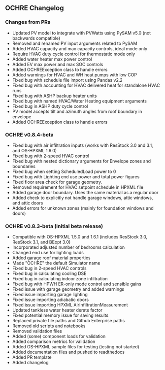 ## OCHRE Changelog

### Changes from PRs

- Updated PV model to integrate with PVWatts using PySAM v5.0 (not backwards compatible)
- Removed and renamed PV input arguments related to PySAM
- Added HVAC capacity and max capacity controls, ideal mode only
- Require HVAC duty cycle control for thermostatic mode only
- Added water heater max power control
- Added EV max power and max SOC controls
- Added OCHREException class to handle errors
- Added warnings for HVAC and WH heat pumps with low COP
- Fixed bug with schedule file import using Pandas v2.2
- Fixed bug with accounting for HVAC delivered heat for standalone HVAC runs 
- Fixed bug with ASHP backup heater units
- Fixed bug with named HVAC/Water Heating equipment arguments
- Fixed bug in ASHP duty cycle control
- PV model accepts tilt and azimuth angles from roof boundary in envelope
- Added OCHREException class to handle errors

### OCHRE v0.8.4-beta

- Fixed bug with air infiltration inputs (works with ResStock 3.0 and 3.1, and OS-HPXML 1.6.0)
- Fixed bug with 2-speed HVAC control
- Fixed bug with nested dictionary arguments for Envelope zones and boundaries
- Fixed bug when setting ScheduledLoad power to 0
- Fixed bug with Lighting end use power and total power figures
- Fixed floor area check for garage geometry. 
- Removed requirement for HVAC setpoint schedule in HPXML file
- Added garage door boundary. Uses the same material as a regular door
- Added check to explicitly not handle garage windows, attic windows, and attic doors
- Added errors for unknown zones (mainly for foundation windows and doors)

### OCHRE v0.8.3-beta (initial beta release)

- Compatible with OS-HPXML 1.5.0 and 1.6.1 (includes ResStock 3.0, ResStock 3.1, and BEopt 3.0)
- Incorporated adjusted number of bedrooms calculation
- Changed end use for lighting loads
- Added garage roof material properties
- Made "OCHRE" the default Simulator name
- Fixed bug in 2-speed HVAC controls
- Fixed bug in calculating cooling DSE
- Fixed bug in calculating indoor zone infiltration
- Fixed bug with HPWH ER-only mode control and sensible gains
- Fixed issue with garage geometry and added warnings
- Fixed issue importing garage lighting
- Fixed issue importing adiabatic doors
- Fixed issue importing HPXML AirInfiltrationMeasurement
- Updated tankless water heater derate factor
- Fixed potential memory issue for saving results
- Replaced private file paths and Github Enterprise paths
- Removed old scripts and notebooks
- Removed validation files
- Added (some) component loads for validation
- Added comparison metrics for validation
- Added OS-HPXML sample files for testing (testing not started)
- Added documentation files and pushed to readthedocs
- Added PR template
- Added changelog
